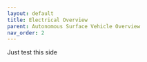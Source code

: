 ```yaml
---
layout: default
title: Electrical Overview
parent: Autonomous Surface Vehicle Overview
nav_order: 2
---
```


Just test this side